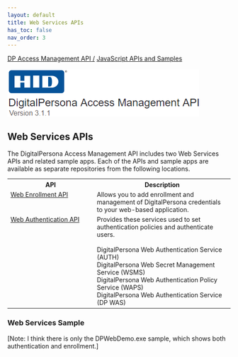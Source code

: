```yaml
---
layout: default
title: Web Services APIs
has_toc: false
nav_order: 3
---
```

[DP Access Management API /](https://lenhodgeman.github.io/DP-Access-Management-API/) [JavaScript APIs and Samples](https://lenhodgeman.github.io/DP-Access-Management-API/docs/web-services-api.html)<BR><BR>
![](assets/HID-logo.png)  
## Web Services APIs

The DigitalPersona Access Management API includes two Web Services APIs and related  sample apps. Each of the APIs and sample apps are available as separate repositories from the following locations.

<table style="width:100%;margin-left:auto;margin-right:auto;">
  <tr>
    <th style="width:181px">API</th>
    <th>Description</th>
  </tr>
  <tr>
    <td valign="top"><A HREF="https://lenhodgeman.github.io/web-enrollment-api/">Web Enrollment API</A></td>
    <td>Allows you to add enrollment and management of DigitalPersona credentials to your web-based application.</td>
  </tr>
  <tr>
    <td  valign="top"><A HREF="https://lenhodgeman.github.io/web-authentication-api/">Web Authentication API</A></td>
    <td> Provides these services used to set authentication policies and authenticate users.<BR><BR>
    DigitalPersona Web Authentication Service (AUTH)<br>
    DigitalPersona Web Secret Management Service (WSMS)<br>
    DigitalPersona Web Authentication Policy Service (WAPS)<br>
    DigitalPersona Web Authentication Service (DP WAS)</td>
  </tr>
</table>  

### Web Services Sample  
[Note: I think there is only the DPWebDemo.exe sample, which shows both authentication and enrollment.]
